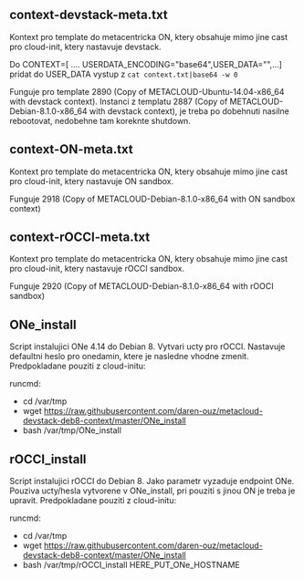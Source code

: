 

context-devstack-meta.txt
-------------------------

Kontext pro template do metacentricka ON, ktery obsahuje mimo jine cast pro cloud-init, ktery nastavuje devstack.

Do CONTEXT=[ .... USERDATA_ENCODING="base64",USER_DATA="",...] pridat do USER_DATA vystup z  `cat context.txt|base64 -w 0`

Funguje pro template 2890 (Copy of METACLOUD-Ubuntu-14.04-x86_64 with devstack context).
Instanci z templatu 2887 (Copy of METACLOUD-Debian-8.1.0-x86_64 with devstack context), je treba po dobehnuti nasilne rebootovat, nedobehne tam koreknte shutdown.



context-ON-meta.txt
-------------------

Kontext pro template do metacentricka ON, ktery obsahuje mimo jine cast pro cloud-init, ktery nastavuje ON sandbox. 

Funguje 2918 (Copy of METACLOUD-Debian-8.1.0-x86_64 with ON sandbox context)




context-rOCCI-meta.txt
----------------------

Kontext pro template do metacentricka ON, ktery obsahuje mimo jine cast pro cloud-init, ktery nastavuje rOCCI sandbox.

Funguje 2920 (Copy of METACLOUD-Debian-8.1.0-x86_64 with rOOCI sandbox)



ONe_install
-----------

Script instalujici ONe 4.14 do Debian 8. Vytvari ucty pro rOCCI. Nastavuje defaultni heslo pro onedamin, 
ktere je nasledne vhodne zmenit. Predpokladane pouziti z cloud-initu:

runcmd:
- cd /var/tmp
- wget https://raw.githubusercontent.com/daren-ouz/metacloud-devstack-deb8-context/master/ONe_install
- bash /var/tmp/ONe_install



rOCCI_install
-------------

Script instalujici rOCCI do Debian 8. Jako parametr vyzaduje endpoint ONe. Pouziva ucty/hesla vytvorene
v ONe_install, pri pouziti s jinou ON je treba je upravit. Predpokladane pouziti z cloud-initu:

runcmd:
- cd /var/tmp
- wget https://raw.githubusercontent.com/daren-ouz/metacloud-devstack-deb8-context/master/ONe_install
- bash /var/tmp/rOCCI_install HERE_PUT_ONe_HOSTNAME

